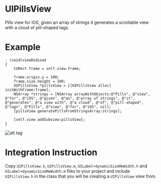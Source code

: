 UIPillsView
===========

Pills view for iOS, given an array of strings it generates a scrollable view with a cloud of pill-shaped tags.

Example
=======

    - (void)viewDidLoad
    {
        CGRect frame = self.view.frame;

        frame.origin.y = 100;
        frame.size.height = 100;
        UIPillsView *pillsView = [[UIPillsView alloc] initWithFrame:frame];
        NSArray *strings = [NSArray arrayWithObjects:@"Pills", @"view", @"for", @"iOS", @"given", @"an", @"array of strings", @"it", @"generates", @"a view with", @"a cloud", @"of", @"pill-shaped", @"tags", @"Pills", @"view", @"for", @"iOS", nil];
        [pillsView generatePillsFromStringsArray:strings];
        
        [self.view addSubview:pillsView];
    }


![alt tag](https://raw.github.com/syasrebi/UIPillsView/master/screenshot.png)

Integration Instruction
=======================
Copy `UIPillsView.h`, `UIPillsView.m`, `UILabel+dynamicSizeMeWidth.h` and `UILabel+dynamicSizeMeWidth.m` files to your project and include `UIPillsView.h` in the class that you will be creating a `UIPillsView` view from.